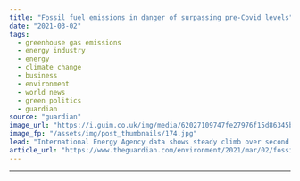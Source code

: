 ```yaml
---
title: "Fossil fuel emissions in danger of surpassing pre-Covid levels"
date: "2021-03-02"
tags: 
  - greenhouse gas emissions
  - energy industry
  - energy
  - climate change
  - business
  - environment
  - world news
  - green politics
  - guardian
source: "guardian"
image_url: "https://i.guim.co.uk/img/media/62027109747fe27976f15d86345b5b3fb2342214/0_209_4000_2400/master/4000.jpg?width=460&quality=85&auto=format&fit=max&s=d8a88a3f4f3b674d80cd0afc55fd78f4"
image_fp: "/assets/img/post_thumbnails/174.jpg"
lead: "International Energy Agency data shows steady climb over second half of 2020 Coronavirus – latest updatesSee all our coronavirus coverageThe world has only a few months to prevent the energy industry’s carbon emissions from surpassing pre-pandemic le..."
article_url: "https://www.theguardian.com/environment/2021/mar/02/fossil-fuel-emissions-in-danger-of-surpassing-pre-covid-levels"
---
```


---
